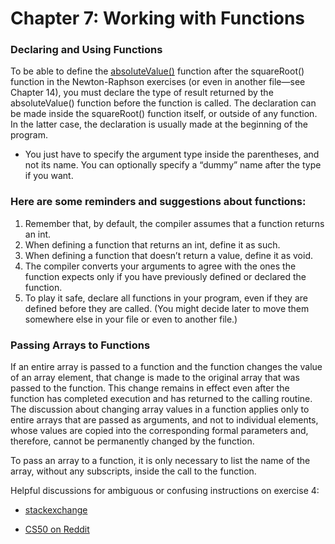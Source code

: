 # Chapter 7: Working with Functions

### Declaring and Using Functions
To be able to define the [absoluteValue()](https://github.com/dablyputs/programming_in_c/blob/main/07_functions/ex4_newton_raphson_print_guess.c) function after the squareRoot() function in the Newton-Raphson exercises (or even in another file—see Chapter 14), you must declare the type of result returned by the absoluteValue() function before the function is called. The declaration can be made inside the squareRoot() function itself, or outside of any function. In the latter case, the declaration is usually made at the beginning of the program.

* You just have to specify the argument type inside the parentheses, and not its name. You can optionally specify a “dummy” name after the type if you want.

### Here are some reminders and suggestions about functions:

1. Remember that, by default, the compiler assumes that a function returns an int.
2. When defining a function that returns an int, define it as such.
3. When defining a function that doesn’t return a value, define it as void.
4. The compiler converts your arguments to agree with the ones the function expects only if you have previously defined or declared the function.
5. To play it safe, declare all functions in your program, even if they are defined before they are called. (You might decide later to move them somewhere else in your file or even to another file.)

### Passing Arrays to Functions
If an entire array is passed to a function and the function changes the value of an array element, that change is made to the original array that was passed to the function. This change remains in effect even after the function has completed execution and has returned to the calling routine. The discussion about changing array values in a function applies only to entire arrays that are passed as arguments, and not to individual elements, whose values are copied into the corresponding formal parameters and, therefore, cannot be permanently changed by the function.

To pass an array to a function, it is only necessary to list the name of the array, without any subscripts, inside the call to the function.

Helpful discussions for ambiguous or confusing instructions on exercise 4:

* [stackexchange](https://stackoverflow.com/questions/38465282/comparing-the-ratio-of-two-values-to-1)

* [CS50 on Reddit](https://www.reddit.com/r/cs50/comments/21gy72/suggested_reading_i_am_having_a_little_trouble/)
